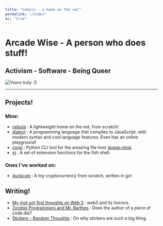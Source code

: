 ```yaml
---
title: "nebula - a home on the net"
permalink: "/index"
ai: "true"
---
```

# Arcade Wise - A person who does stuff!
## Activism - Software - Being Queer
![Yours truly :3](static/me.png)  

---
## Projects!
### Mine:
- [nebula](https://sr.ht/~arcade/nebula) : A _lightweight_ home on the net, from scratch!
- [dialect](https://github.com/l3gacyb3ta/dialect) : A programming language that compiles to JavaScript, with modern syntax and cool language features. Even has an online playground!
- [corgi](https://github.com/l3gacyb3ta/corgi) : Python CLI tool for the amazing file host [doggo.ninja](https://doggo.ninja/).
- [xt](https://github.com/l3gacyb3ta/xt) : A set of extension functions for the fish shell.
### Ones I've worked on:
- [duckcoin](https://github.com/quackduck/duckcoin) : A toy cryptocurrency from scratch, written in go!

## Writing!
- [My (not so) first thoughts on Web 3](/web3.html) : web3 and its horrors.
- [Zombie Programmers and Mr. Barthes](/zombieProgrammers.html) : Does the author of a piece of code die?
- [Stickers - Random Thoughts](/rndm/stickers.html) : On why stickers are such a big thing.
